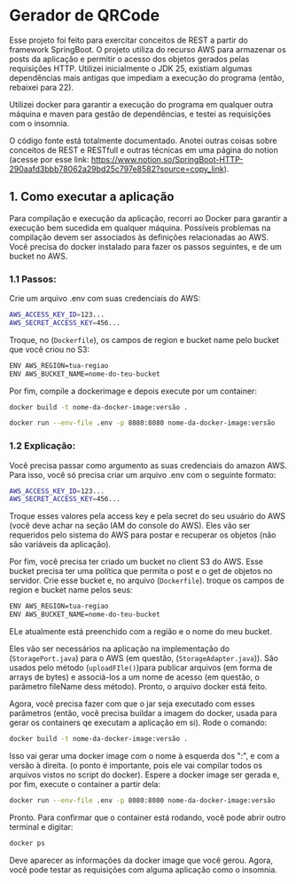 # Gerador de QRCode
Esse projeto foi feito para exercitar conceitos de REST a partir do framework SpringBoot.
O projeto utiliza do recurso AWS para armazenar os posts da aplicação e permitir o acesso dos objetos gerados pelas requisições HTTP.
Utilizei inicialmente o JDK 25, existiam algumas dependências mais antigas que impediam a execução do programa (então, rebaixei para 22).

Utilizei docker para garantir a execução do programa em qualquer outra máquina e maven para gestão de dependências, e testei as requisições com o
insomnia.

O código fonte está totalmente documentado. Anotei outras coisas sobre conceitos de REST e RESTfull e outras técnicas em uma página do notion (acesse por esse
link: https://www.notion.so/SpringBoot-HTTP-290aafd3bbb78062a29bd25c797e8582?source=copy_link).

## 1. Como executar a aplicação
Para compilação e execução da aplicação, recorri ao Docker para garantir a execução bem sucedida em qualquer máquina. Possíveis problemas na compilação
devem ser associados às definições relacionadas ao AWS.
Você precisa do docker instalado para fazer os passos seguintes, e de um bucket no AWS.
### 1.1 Passos:
Crie um arquivo .env com suas credenciais do AWS:
```bash
AWS_ACCESS_KEY_ID=123...
AWS_SECRET_ACCESS_KEY=456...
```
Troque, no (`Dockerfile`), os campos de region e bucket name pelo bucket que você criou no S3:
```bash
ENV AWS_REGION=tua-regiao
ENV AWS_BUCKET_NAME=nome-do-teu-bucket
```
Por fim, compile a dockerimage e depois execute por um container:
```bash
docker build -t nome-da-docker-image:versão .
```
```bash
docker run --env-file .env -p 8080:8080 nome-da-docker-image:versão
```
### 1.2 Explicação:
Você precisa passar como argumento as suas credenciais do amazon AWS. Para isso, você só precisa criar um arquivo .env com o seguinte formato:
```bash
AWS_ACCESS_KEY_ID=123...
AWS_SECRET_ACCESS_KEY=456...
```
Troque esses valores pela access key e pela secret do seu usuário do AWS (você deve achar na seção IAM do console do AWS).
Eles vão ser requeridos pelo sistema do AWS para postar e recuperar os objetos (não são variáveis da aplicação).

Por fim, você precisa ter criado um bucket no client S3 do AWS. Esse bucket precisa ter uma política que permita o post e o get de objetos no servidor.
Crie esse bucket e, no arquivo (`Dockerfile`). troque os campos de region e bucket name pelos seus:
```bash
ENV AWS_REGION=tua-regiao
ENV AWS_BUCKET_NAME=nome-do-teu-bucket
```
ELe atualmente está preenchido com a região e o nome do meu bucket.

Eles vão ser necessários na aplicação na implementação do (`StoragePort.java`) para o AWS (em questão, (`StorageAdapter.java`)). São usados pelo método (`uploadFIle()`)para publicar 
arquivos (em forma de arrays de bytes) e associá-los a um nome de acesso (em questão, o parâmetro fileName dess método).
Pronto, o arquivo docker está feito.

Agora, você precisa fazer com que o jar seja executado com esses parâmetros (então, você precisa buildar a imagem do docker, usada para gerar os containers qe executam a aplicação em si).
Rode o comando:
```bash
docker build -t nome-da-docker-image:versão .
```
Isso vai gerar uma docker image com o nome à esquerda dos ":", e com a versão à direita. (o ponto é importante, pois ele vai compilar todos os arquivos vistos no script do docker).
Espere a docker image ser gerada e, por fim, execute o container a partir dela:
```bash
docker run --env-file .env -p 8080:8080 nome-da-docker-image:versão
```
Pronto. Para confirmar que o container está rodando, você pode abrir outro terminal e digitar:
```bash
docker ps
```
Deve aparecer as informações da docker image que você gerou.
Agora, você pode testar as requisições com alguma aplicação como o insomnia.


